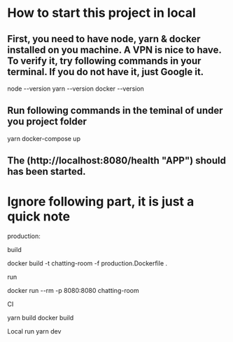 # How to start this project in local
## First, you need to have node, yarn & docker installed on you machine. A VPN is nice to have. To verify it, try following commands in your terminal. If you do not have it, just Google it.
node --version
yarn --version
docker --version

## Run following commands in the teminal of under you project folder

yarn
docker-compose up

## The (http://localhost:8080/health "APP") should has been started.

# Ignore following part, it is just a quick note
production:

build

docker build -t chatting-room -f production.Dockerfile .

run

docker run --rm -p 8080:8080 chatting-room

CI

yarn build
docker build

Local 
run yarn dev
